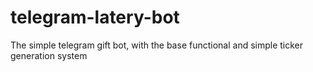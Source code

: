 # telegram-latery-bot
The simple telegram gift bot, with the base functional and simple ticker generation system
